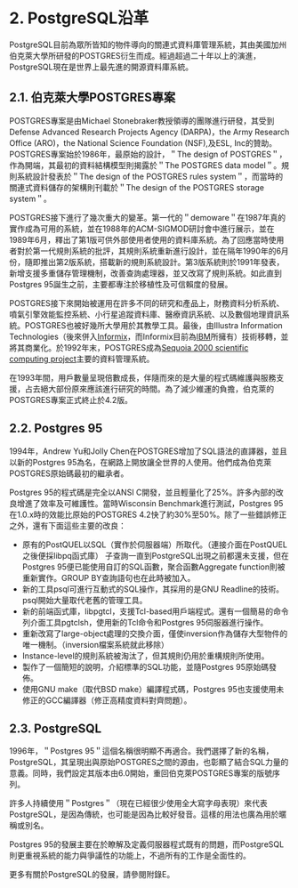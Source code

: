 # 2. PostgreSQL沿革

PostgreSQL目前為眾所皆知的物件導向的關連式資料庫管理系統，其由美國加州伯克萊大學所研發的POSTGRES衍生而成。經過超過二十年以上的演進，PostgreSQL現在是世界上最先進的開源資料庫系統。

## 2.1. 伯克萊大學POSTGRES專案

POSTGRES專案是由Michael Stonebraker教授領導的團隊進行研發，其受到Defense Advanced Research Projects Agency \(DARPA\)，the Army Research Office \(ARO\)，the National Science Foundation \(NSF\),及ESL, Inc的贊助。POSTGRES專案始於1986年，最原始的設計，＂The design of POSTGRES＂，作為開端，其最初的資料結構模型則揭露於＂The POSTGRES data model＂。規則系統設計發表於＂The design of the POSTGRES rules system＂，而當時的關連式資料儲存的架構則刊載於＂The design of the POSTGRES storage system＂。

POSTGRES接下進行了幾次重大的變革。第一代的＂demoware＂在1987年真的實作成為可用的系統，並在1988年的ACM-SIGMOD研討會中進行展示，並在1989年6月，釋出了第1版可供外部使用者使用的資料庫系統。為了回應當時使用者對於第一代規則系統的批評，其規則系統重新進行設計，並在隔年1990年的6月份，隨即推出第2版系統，搭載新的規則系統設計。第3版系統則於1991年發表，新增支援多重儲存管理機制，改善查詢處理器，並又改寫了規則系統。如此直到Postgres 95誕生之前，主要都專注於移植性及可信賴度的發展。

POSTGRES接下來開始被運用在許多不同的研究和產品上，財務資料分析系統、噴氣引擎效能監控系統、小行星追蹤資料庫、醫療資訊系統、以及數個地理資訊系統。POSTGRES也被好幾所大學用於其教學工具。最後，由Illustra Information Technologies（後來併入[Informix](http://www.informix.com/)，而Informix目前為[IBM](http://www.ibm.com/)所擁有）技術移轉，並將其商業化。於1992年末，POSTGRES成為[Sequoia 2000 scientific computing project](http://meteora.ucsd.edu/s2k/s2k_home.html)主要的資料管理系統。

在1993年間，用戶數量呈現倍數成長，伴隨而來的是大量的程式碼維護與服務支援，占去絕大部份原來應該進行研究的時間。為了減少維運的負擔，伯克萊的POSTGRES專案正式終止於4.2版。

## 2.2. Postgres 95

1994年，Andrew Yu和Jolly Chen在POSTGRES增加了SQL語法的直譯器，並且以新的Postgres 95為名，在網路上開放讓全世界的人使用。他們成為伯克萊POSTGRES原始碼最初的繼承者。

Postgres 95的程式碼是完全以ANSI C開發，並且輕量化了25%。許多內部的改良增進了效率及可維護性。當時Wisconsin Benchmark進行測試，Postgres 95在1.0.x時的效能比原始的POSTGRES 4.2快了約30%至50%。除了一些錯誤修正之外，還有下面這些主要的改良：

* 原有的PostQUEL以SQL（實作於伺服器端）所取代。（連接介面在PostQUEL之後便採libpq函式庫） 子查詢一直到PostgreSQL出現之前都還未支援，但在Postgres 95便已能使用自訂的SQL函數，聚合函數Aggregate function則被重新實作。GROUP BY查詢語句也在此時被加入。
* 新的工具psql可進行互動式的SQL操作，其採用的是GNU Readline的技術。psql開始大量取代老舊的管理工具。
* 新的前端函式庫，libpgtcl，支援Tcl-based用戶端程式。還有一個簡易的命令列介面工具pgtclsh，使用新的Tcl命令和Postgres 95伺服器進行操作。
* 重新改寫了large-object處理的交換介面，僅使inversion作為儲存大型物件的唯一機制。（inversion檔案系統就此移除）
* Instance-level的規則系統被淘汰了，但其規則仍用於重構規則所使用。
* 製作了一個簡短的說明，介紹標準的SQL功能，並隨Postgres 95原始碼發佈。
* 使用GNU make（取代BSD make）編譯程式碼，Postgres 95也支援使用未修正的GCC編譯器（修正高精度資料對齊問題）。

## 2.3. PostgreSQL

1996年，＂Postgres 95＂這個名稱很明顯不再適合。我們選擇了新的名稱，PostgreSQL，其呈現出與原始POSTGRES之間的源由，也彰顯了結合SQL力量的意義。同時，我們設定其版本由6.0開始，重回伯克萊POSTGRES專案的版號序列。

許多人持續使用＂Postgres＂（現在已經很少使用全大寫字母表現）來代表PostgreSQL，是因為傳統，也可能是因為比較好發音。這樣的用法也廣為用於暱稱或別名。

Postgres 95的發展主要在於瞭解及定義伺服器程式既有的問題，而PostgreSQL則更重視系統的能力與爭議性的功能上，不過所有的工作是全面性的。

更多有關於PostgreSQL的發展，請參閱附錄E。


